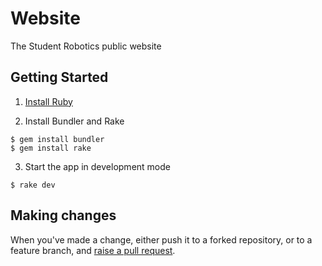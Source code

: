 # Website

The Student Robotics public website

## Getting Started

1. [Install Ruby][install-ruby]

2. Install Bundler and Rake

``` shell
$ gem install bundler
$ gem install rake
```

3. Start the app in development mode

```shell
$ rake dev
```

## Making changes

When you've made a change, either push it to a forked repository, or to a 
feature branch, and [raise a pull request][raise-a-pr].

[install-ruby]: https://www.ruby-lang.org/en/documentation/installation/
[raise-a-pr]: https://github.com/srobo/website/pull/new/gh-pages